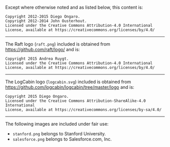 Except where otherwise noted and as listed below, this content is:

    Copyright 2012-2015 Diego Ongaro.
    Copyright 2012-2014 John Ousterhout.
    Licensed under the Creative Commons Attribution-4.0 International
    License, available at https://creativecommons.org/licenses/by/4.0/

---

The Raft logo (`raft.png`) included is obtained from
https://github.com/raft/logo/ and is:

    Copyright 2015 Andrea Ruygt.
    Licensed under the Creative Commons Attribution-4.0 International
    License, available at https://creativecommons.org/licenses/by/4.0/

---

The LogCabin logo (`logcabin.svg`) included is obtained from
https://github.com/logcabin/logcabin/tree/master/logo and is:

    Copyright 2015 Diego Ongaro.
    Licensed under the Creative Commons Attribution-ShareAlike-4.0 International
    License, available at https://creativecommons.org/licenses/by-sa/4.0/

---

The following images are included under fair use:

- `stanford.png` belongs to Stanford University.
- `salesforce.png` belongs to Salesforce.com, Inc.
